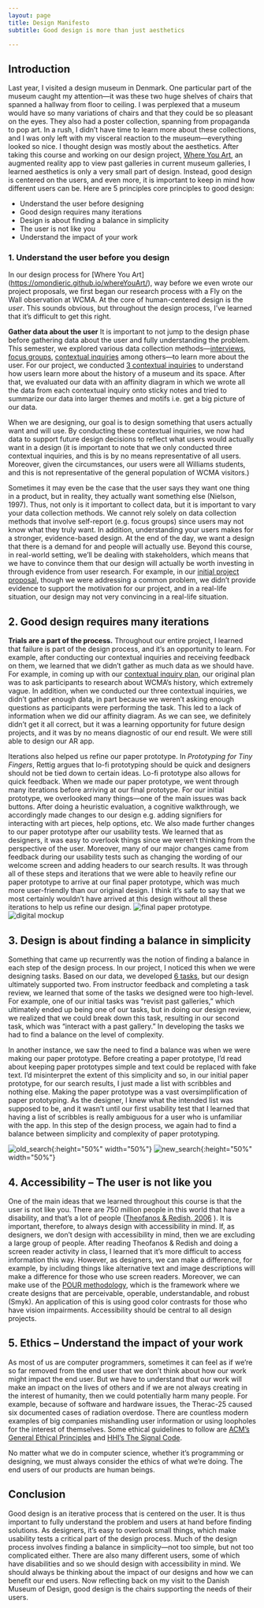 ```yaml
---
layout: page
title: Design Manifesto
subtitle: Good design is more than just aesthetics

---
```


## Introduction

Last year, I visited a design museum in Denmark. One particular part of the museum caught my attention—it was these two huge shelves of chairs that spanned a hallway from floor to ceiling. I was perplexed that a museum would have so many variations of chairs and that they could be so pleasant on the eyes. They also had a poster collection, spanning from propaganda to pop art. In a rush, I didn’t have time to learn more about these collections, and I was only left with my visceral reaction to the museum—everything looked so nice. I thought design was mostly about the aesthetics. After taking this course and working on our design project, [Where You Art]( https://omondieric.github.io/whereYouArt/), an augmented reality app to view past galleries in current museum galleries, I learned aesthetics is only a very small part of design. Instead, good design is centered on the users, and even more, it is important to keep in mind how different users can be. Here are 5 principles core principles to good design:

-	Understand the user before designing
-	Good design requires many iterations 
-	Design is about finding a balance in simplicity
-	The user is not like you
-	Understand the impact of your work

### 1.	Understand the user before you design
In our design process for [Where You Art] (https://omondieric.github.io/whereYouArt/), way before we even wrote our project proposals, we first began our research process with a Fly on the Wall observation at WCMA. At the core of human-centered design is the *user*. This sounds obvious, but throughout the design process, I’ve learned that it’s difficult to get this right. 

**Gather data about the user**
It is important to not jump to the design phase before gathering data about the user and fully understanding the problem. This semester, we explored various data collection methods—[interviews]( https://www.google.com/url?q=https%3A%2F%2Fglow.williams.edu%2Ffiles%2F133121251%2Fdownload%3Fdownload_frd%3D1&sa=D&sntz=1&usg=AFQjCNEokohtt9nOtzZh1R9zHhu1sOa-lQ), [focus groups]( http://www.google.com/url?q=http%3A%2F%2Fwww.nngroup.com%2Farticles%2Ffocus-groups%2F&sa=D&sntz=1&usg=AFQjCNG-zPH94GTXFph-sCSBpSC_6QGZXQ), [contextual inquiries]( https://www.google.com/url?q=https%3A%2F%2Fglow.williams.edu%2Ffiles%2F133121254%2Fdownload%3Fdownload_frd%3D1&sa=D&sntz=1&usg=AFQjCNHPPgX8DGrhoIHY36u0wKOQ7hIlXg) among others—to learn more about the user. For our project, we conducted [3 contextual inquiries]( https://omondieric.github.io/whereYouArt/contextualReview/) to understand how users learn more about the history of a museum and its space. After that, we evaluated our data with an affinity diagram in which we wrote all the data from each contextual inquiry onto sticky notes and tried to summarize our data into larger themes and motifs i.e. get a big picture of our data. 

When we are designing, our goal is to design something that users actually want and will use. By conducting these contextual inquiries, we now had data to support future design decisions to reflect what users would actually want in a design (it is important to note that we only conducted three contextual inquiries, and this is by no means representative of all users. Moreover, given the circumstances, our users were all Williams students, and this is not representative of the general population of WCMA visitors.)

Sometimes it may even be the case that the user says they want one thing in a product, but in reality, they actually want something else (Nielson, 1997). Thus, not only is it important to collect data, but it is important to vary your data collection methods. We cannot rely solely on data collection methods that involve self-report (e.g. focus groups) since users may not know what they truly want.
In addition, understanding your users makes for a stronger, evidence-based design. At the end of the day, we want a design that there is a demand for and people will actually use. Beyond this course, in real-world setting, we’ll be dealing with stakeholders, which means that we have to convince them that our design will actually be worth investing in through evidence from user research. For example, in our [initial project proposal]( https://omondieric.github.io/whereYouArt/proposal/), though we were addressing a common problem, we didn’t provide evidence to support the motivation for our project, and in a real-life situation, our design may not very convincing in a real-life situation. 

## 2.	Good design requires many iterations 
**Trials are a part of the process.** Throughout our entire project, I learned that failure is part of the design process, and it’s an opportunity to learn. For example, after conducting our contextual inquiries and receiving feedback on them, we learned that we didn’t gather as much data as we should have. For example, in coming up with our [contextual inquiry plan]( https://omondieric.github.io/whereYouArt/contextual/), our original plan was to ask participants to research about WCMA’s history, which extremely vague. In addition, when we conducted our three contextual inquiries, we didn’t gather enough data, in part because we weren’t asking enough questions as participants were performing the task. This led to a lack of information when we did our affinity diagram. As we can see, we definitely didn’t get it all correct, but it was a learning opportunity for future design projects, and it was by no means diagnostic of our end result. We were still able to design our AR app. 

Iterations also helped us refine our paper prototype. In *Prototyping for Tiny Fingers*, Rettig argues that lo-fi prototyping should be quick and designers should not be tied down to certain ideas. Lo-fi prototype also allows for quick feedback. When we made our paper prototype, we went through many iterations before arriving at our final prototype. For our initial prototype, we overlooked many things—one of the main issues was back buttons. After doing a heuristic evaluation, a cognitive walkthrough, we accordingly made changes to our design e.g. adding signifiers for interacting with art pieces, help options, etc. We also made further changes to our paper prototype after our usability tests. We learned that as designers, it was easy to overlook things since we weren’t thinking from the perspective of the user. Moreover, many of our major changes came from feedback during our usability tests such as changing the wording of our welcome screen and adding headers to our search results. It was through all of these steps and iterations that we were able to heavily refine our paper prototype to arrive at our final paper prototype, which was much more user-friendly than our original design. I think it’s safe to say that we most certainly wouldn’t have arrived at this design without all these iterations to help us refine our design. ![final paper prototype](img/design-manifesto/final_paper_prototype.jpg). 
![digital mockup](img/design-manifesto/digital_mockup.jpg)

## 3.	Design is about finding a balance in simplicity
Something that came up recurrently was the notion of finding a balance in each step of the design process. In our project, I noticed this when we were designing tasks. Based on our data, we developed [6 tasks](https://omondieric.github.io/whereYouArt/taskReview/), but our design ultimately supported two. From instructor feedback and completing a task review, we learned that some of the tasks we designed were too high-level. For example, one of our initial tasks was “revisit past galleries,” which ultimately ended up being one of our tasks, but in doing our design review, we realized that we could break down this task, resulting in our second task, which was “interact with a past gallery.” In developing the tasks we had to find a balance on the level of complexity.

In another instance, we saw the need to find a balance was when we were making our paper prototype. Before creating a paper prototype, I’d read about keeping paper prototypes simple and text could be replaced with fake text. I’d misinterpret the extent of this simplicity and so, in our initial paper prototype, for our search results, I just made a list with scribbles and nothing else. Making the paper prototype was a vast oversimplification of paper prototyping. As the designer, I knew what the intended list was supposed to be, and it wasn’t until our first usability test that I learned that having a list of scribbles is really ambiguous for a user who is unfamiliar with the app. In this step of the design process, we again had to find a balance between simplicity and complexity of paper prototyping.

![old_search](img/design-manifesto/old_search.jpg){:height="50%" width="50%"}
![new_search](img/design-manifesto/updated_search.jpg){:height="50%" width="50%"}

## 4.	Accessibility – The user is not like you
One of the main ideas that we learned throughout this course is that the user is not like you. There are 750 million people in this world that have a disability, and that’s a lot of people ([Theofanos & Redish, 2006]( http://www.google.com/url?q=http%3A%2F%2Fredish.net%2Fimages%2Fstories%2FPDF%2FInteractionsPaperAuthorsVer.pdf&sa=D&sntz=1&usg=AFQjCNHBvWuVmmw0SmSiFatN9cTQK5UoHA) ). It is important, therefore, to always design with accessibility in mind. If, as designers, we don’t design with accessibility in mind, then we are excluding a large group of people. After reading Theofanos & Redish and doing a screen reader activity in class, I learned that it’s more difficult to access information this way. However, as designers, we can make a difference, for example, by including things like alternative text and image descriptions will make a difference for those who use screen readers. Moreover, we can make use of the [POUR methodology]( https://www.google.com/url?q=https%3A%2F%2Ftheblog.adobe.com%2Fdesign-with-accessibility-in-mind-the-pour-methodology%2F&sa=D&sntz=1&usg=AFQjCNFn3zGndxxVl5CWIA_QRzF9NrRg-A), which is the framework where we create designs that are perceivable, operable, understandable, and robust (Smyk). An application of this is using good color contrasts for those who have vision impairments. Accessibility should be central to all design projects.

## 5.	 Ethics – Understand the impact of your work
As most of us are computer programmers, sometimes it can feel as if we’re so far removed from the end user that we don’t think about how our work might impact the end user. But we have to understand that our work will make an impact on the lives of others and if we are not always creating in the interest of humanity, then we could potentially harm many people. For example, because of software and hardware issues, the Therac-25 caused six documented cases of radiation overdose. There are countless modern examples of big companies mishandling user information or using loopholes for the interest of themselves. Some ethical guidelines to follow are [ACM’s General Ethical Principles]( https://www.google.com/url?q=https%3A%2F%2Fethics.acm.org%2F&sa=D&sntz=1&usg=AFQjCNECGQAnVCFWIlPgCbymnie1P8pIMg) and [HHI’s The Signal Code]( https://drive.google.com/file/d/13zPDIGJGRb6YPp720pGyaYYRkYn87qx3/view?usp=sharing). 

No matter what we do in computer science, whether it’s programming or designing, we must always consider the ethics of what we’re doing. The end users of our products are human beings.

## Conclusion

Good design is an iterative process that is centered on the user. It is thus important to fully understand the problem and users at hand before finding solutions. As designers, it’s easy to overlook small things, which make usability tests a critical part of the design process. Much of the design process involves finding a balance in simplicity—not too simple, but not too complicated either. There are also many different users, some of which have disabilities and so we should design with accessibility in mind. We should always be thinking about the impact of our designs and how we can benefit our end users. Now reflecting back on my visit to the Danish Museum of Design, good design is the chairs supporting the needs of their users. 
